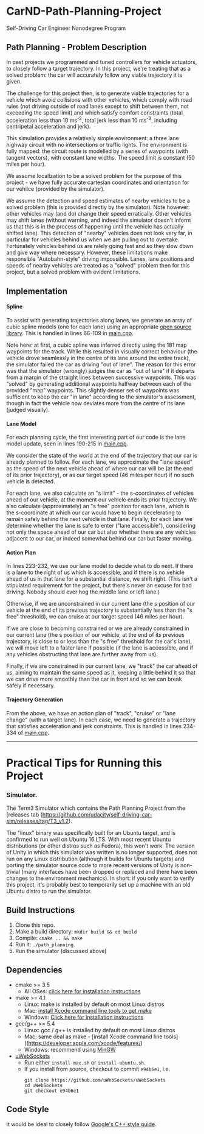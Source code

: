 # CarND-Path-Planning-Project
Self-Driving Car Engineer Nanodegree Program

## Path Planning - Problem Description

In past projects we programmed and tuned controllers for vehicle actuators, to closely follow a target trajectory.
In this project, we're treating that as a solved problem: the car will accurately follow any viable trajectory it is given.

The challenge for this project then, is to generate viable trajectories for a vehicle which avoid collisions with other vehicles, which comply with road rules (not driving outside of road lanes except to shift between them, not exceeding the speed limit) and which satisfy comfort constraints (total acceleration less than 10 ms<sup>-2</sup>, total jerk less than 10 ms<sup>-3</sup>, including centripetal acceleration and jerk).

This simulation provides a relatively simple environment: a three lane highway circuit with no intersections or traffic lights.
The environment is fully mapped: the circuit route is modelled by a series of waypoints (with tangent vectors), with constant lane widths. The speed limit is constant (50 miles per hour).

We assume localization to be a solved problem for the purpose of this project - we have fully accurate cartesian coordinates and orientation for our vehilce (provided by the simulator).

We assume the detection and speed estimates of nearby vehicles to be a solved problem (this is provided directly by the simulator).
Note however: other vehicles may (and do) change their speed erratically.
Other vehicles may shift lanes (without warning, and indeed the simulator doesn't inform us that this is in the process of happening until the vehicle has actually shifted lane).
This detection of "nearby" vehicles does not look very far, in particular for vehicles behind us when we are pulling out to overtake.
Fortunately vehicles behind us are ralely going fast and so they slow down and give way where necessary.
However, these limitations make responsible "Autobahn-style" driving impossible.
Lanes, lane positions and speeds of nearby vehicles are treated as a "solved" problem then for this project, but a solved problem with evident limitations.

## Implementation

#### Spline

To assist with generating trajectories along lanes, we generate an array of cubic spline models (one for each lane) using an appropriate [open source library](https://kluge.in-chemnitz.de/opensource/spline/spline.h).
This is handled in lines 66-109 in [main.cpp](src/main.cpp).

Note here: at first, a cubic spline was inferred directly using the 181 map waypoints for the track.
While this resulted in visually correct behaviour (the vehicle drove seamlessly in the centre of its lane around the entire track), the simulator failed the car as driving "out of lane".
The reason for this error was that the simulator (wrongly) judges the car as "out of lane" if it departs from a margin of the straight lines between successive waypoints.
This was "solved" by generating additional waypoints halfway between each of the provided "map" waypoints.
This slightly denser set of waypoints was sufficient to keep the car "in lane" according to the simulator's assessment, though in fact the vehicle now deviates more from the centre of its lane (judged visually).

#### Lane Model

For each planning cycle, the first interesting part of our code is the lane model update, seen in lines 190-215 in [main.cpp](src/main.cpp).

We consider the state of the world at the end of the trajectory that our car is already planned to follow.
For each lane, we approximate the "lane speed" as the speed of the next vehicle ahead of where our car will be (at the end of its prior trajectory), or as our target speed (46 miles per hour) if no such vehicle is detected.

For each lane, we also calculate an "s limit" - the s-coordinates of vehicles ahead of our vehicle, at the moment our vehicle ends its prior trajectory.
We also calculate (approximately) an "s free" position for each lane, which is the s-coordinate at which our car would have to begin decelerating to remain safely behind the next vehicle in that lane.
Finally, for each lane we determine whether the lane is safe to enter ("lane accessible"), considering not only the space ahead of our car but also whether there are any vehicles adjacent to our car, or indeed somewhat behind our car but faster moving.

#### Action Plan

In lines 223-232, we use our lane model to decide what to do next.
If there is a lane to the right of us which is accessible, and if there is no vehicle ahead of us in that lane for a substantial distance, we shift right.
(This isn't a stipulated requirement for the project, but there's never an excuse for bad driving. Nobody should ever hog the middle lane or left lane.)

Otherwise, if we are unconstrained in our current lane (the s position of our vehicle at the end of its previous trajectory is substantially less than the "s free" threshold), we can cruise at our target speed (46 miles per hour).

If we are close to becoming constrained or we are already constrained in our current lane (the s position of our vehicle, at the end of its previous trajectory, is close to or less than the "s free" threshold for the car's lane), we will move left to a faster lane if possible (if the lane is accessible, and if any vehicles obstructing that lane are further away from us).

Finally, if we are constrained in our current lane, we "track" the car ahead of us, aiming to maintain the same speed as it, keeping a little behind it so that we can drive more smoothly than the car in front and so we can break safely if necessary.

#### Trajectory Generation

From the above, we have an action plan of "track", "cruise" or "lane change" (with a target lane). In each case, we need to generate a trajectory that satisfies acceleration and jerk constraints. This is handled in lines 234-334 of [main.cpp](src/main.cpp).




---

# Practical Tips for Running this Project

### Simulator.
The Term3 Simulator which contains the Path Planning Project from the [releases tab (https://github.com/udacity/self-driving-car-sim/releases/tag/T3_v1.2).

The "linux" binary was specifically built for an Ubuntu target, and is confirmed to run well on Ubuntu 16 LTS. With most recent Ubuntu distributions (or other distros such as Fedora), this won't work.
The version of Unity in which this simulator was written is no longer supported, does not run on any Linux distribution (although it builds for Ubuntu targets) and porting the simulator source code to more recent versions of Unity is non-trivial (many interfaces have been dropped or replaced and there have been changes to the environment mechanics). In short: if you only want to verify this project, it's probably best to temporarily set up a machine with an old Ubuntu distro to run the simulator.

## Build Instructions

1. Clone this repo.
2. Make a build directory: `mkdir build && cd build`
3. Compile: `cmake .. && make`
4. Run it: `./path_planning`.
5. Run the simulator (discussed above)

## Dependencies

* cmake >= 3.5
  * All OSes: [click here for installation instructions](https://cmake.org/install/)
* make >= 4.1
  * Linux: make is installed by default on most Linux distros
  * Mac: [install Xcode command line tools to get make](https://developer.apple.com/xcode/features/)
  * Windows: [Click here for installation instructions](http://gnuwin32.sourceforge.net/packages/make.htm)
* gcc/g++ >= 5.4
  * Linux: gcc / g++ is installed by default on most Linux distros
  * Mac: same deal as make - [install Xcode command line tools]((https://developer.apple.com/xcode/features/)
  * Windows: recommend using [MinGW](http://www.mingw.org/)
* [uWebSockets](https://github.com/uWebSockets/uWebSockets)
  * Run either `install-mac.sh` or `install-ubuntu.sh`.
  * If you install from source, checkout to commit `e94b6e1`, i.e.
    ```
    git clone https://github.com/uWebSockets/uWebSockets 
    cd uWebSockets
    git checkout e94b6e1
    ```

## Code Style

It would be ideal to closely follow [Google's C++ style guide](https://google.github.io/styleguide/cppguide.html).
